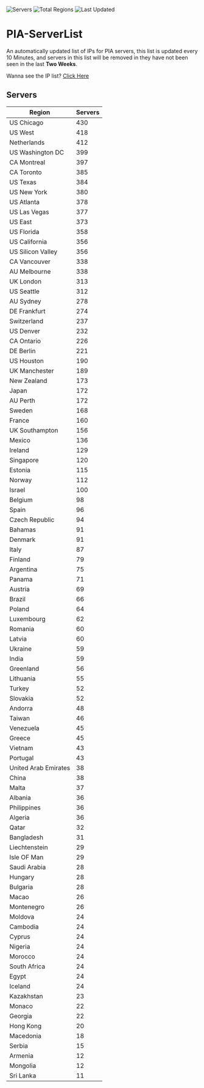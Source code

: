 ![Servers](https://img.shields.io/badge/Servers-12,855-darkgreen)
![Total Regions](https://img.shields.io/badge/Total_Regions-97-darkgreen)
![Last Updated](https://img.shields.io/badge/Last_Updated-December_16_2024_16:01_EST-darkgreen)

# PIA-ServerList
An automatically updated list of IPs for PIA servers, this list is updated every 10 Minutes, and servers in this list will be removed in they have not been seen in the last **Two Weeks**.

Wanna see the IP list? [Click Here](./servers.json)

## Servers
| Region               | Servers |
|----------------------|---------|
| US Chicago | 430 |
| US West | 418 |
| Netherlands | 412 |
| US Washington DC | 399 |
| CA Montreal | 397 |
| CA Toronto | 385 |
| US Texas | 384 |
| US New York | 380 |
| US Atlanta | 378 |
| US Las Vegas | 377 |
| US East | 373 |
| US Florida | 358 |
| US California | 356 |
| US Silicon Valley | 356 |
| CA Vancouver | 338 |
| AU Melbourne | 338 |
| UK London | 313 |
| US Seattle | 312 |
| AU Sydney | 278 |
| DE Frankfurt | 274 |
| Switzerland | 237 |
| US Denver | 232 |
| CA Ontario | 226 |
| DE Berlin | 221 |
| US Houston | 190 |
| UK Manchester | 189 |
| New Zealand | 173 |
| Japan | 172 |
| AU Perth | 172 |
| Sweden | 168 |
| France | 160 |
| UK Southampton | 156 |
| Mexico | 136 |
| Ireland | 129 |
| Singapore | 120 |
| Estonia | 115 |
| Norway | 112 |
| Israel | 100 |
| Belgium | 98 |
| Spain | 96 |
| Czech Republic | 94 |
| Bahamas | 91 |
| Denmark | 91 |
| Italy | 87 |
| Finland | 79 |
| Argentina | 75 |
| Panama | 71 |
| Austria | 69 |
| Brazil | 66 |
| Poland | 64 |
| Luxembourg | 62 |
| Romania | 60 |
| Latvia | 60 |
| Ukraine | 59 |
| India | 59 |
| Greenland | 56 |
| Lithuania | 55 |
| Turkey | 52 |
| Slovakia | 52 |
| Andorra | 48 |
| Taiwan | 46 |
| Venezuela | 45 |
| Greece | 45 |
| Vietnam | 43 |
| Portugal | 43 |
| United Arab Emirates | 38 |
| China | 38 |
| Malta | 37 |
| Albania | 36 |
| Philippines | 36 |
| Algeria | 36 |
| Qatar | 32 |
| Bangladesh | 31 |
| Liechtenstein | 29 |
| Isle OF Man | 29 |
| Saudi Arabia | 28 |
| Hungary | 28 |
| Bulgaria | 28 |
| Macao | 26 |
| Montenegro | 26 |
| Moldova | 24 |
| Cambodia | 24 |
| Cyprus | 24 |
| Nigeria | 24 |
| Morocco | 24 |
| South Africa | 24 |
| Egypt | 24 |
| Iceland | 24 |
| Kazakhstan | 23 |
| Monaco | 22 |
| Georgia | 22 |
| Hong Kong | 20 |
| Macedonia | 18 |
| Serbia | 15 |
| Armenia | 12 |
| Mongolia | 12 |
| Sri Lanka | 11 |